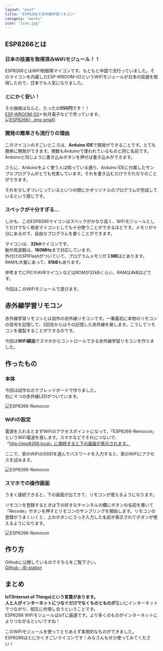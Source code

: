 ```yaml
---
layout: "post"
title: "ESP8266で赤外線学習リモコン"
category: "works"
icon: "icon.jpg"
---
```


## ESP8266とは 

### 日本の技適を取得済みWiFiモジュール！！

ESP8266とはWiFi制御用マイコンです。もともと中国で流行っていました。そのマイコンを内蔵したESP-WROOM-02というWiFiモジュールが日本の技適を取得したので、日本でも人気になりました。

### とにかく安い！

その価格はなんと、たったの**550円**です！！  
[ESP-WROOM-02](http://akizukidenshi.com/catalog/g/gM-09607/)←秋月電子などで売っています。  
[![ESP8266](esp8266.jpg){: .img-small}](http://akizukidenshi.com/catalog/g/gM-09607/)
<!--more-->

### 開発の簡単さも流行りの理由

このマイコンのすごいところは、**Arduino IDE**で開発ができることです。とても簡単に開発ができます。関数もArduinoで使われているものと同じ名前です。Arduinoと同じように書き込みボタンを押せば書き込みができます。

さらに、Arduinoをよく使う人は知っている通り、Arduino IDEに付属したサンプルプログラムがとても充実しています。それを書き込むだけでそれなりのことができます。

それを少しずついじっているといつの間にかオリジナルのプログラムが完成しているという感じです。

### スペックが十分すぎる…

しかも、このESP8266マイコンはスペックがかなり高く、WiFiモジュールとしてだけでなく格安マイコンとしても十分使うことができるほどです。メモリが十分にあるので、自由なプログラムを書くことができます。

マイコンは、**32bit**マイコンです。  
動作周波数は、**160MHz**まで対応しています。  
外付けのSPIFlashがついていて、プログラムメモリが**１MB**ほどあります。  
RAMも大量にあって、**81kB**もあります。

参考までにPICやAVRマイコンなどはROMが32kBくらい、RAMは4kBほどです。


今回はこのWiFiモジュールで遊びます。


## 赤外線学習リモコン

赤外線学習リモコンとは自作の赤外線リモコンです。一番最初に本物のリモコンの信号を記憶して、2回目からはその記憶した赤外線を発します。こうしてリモコンを複製することができるのです。

今回は**WiFi経由**でスマホからコントロールできる赤外線学習リモコンを作りました。

## 作ったもの

### 本体

今回は試作なのでブレッドボードで作りました。  
右に４つの赤外線LEDがついています。

![ESP8266-Remocon](body.jpg)

### WiFiの設定

電源を入れるとまずWiFiのアクセスポイントになって、「ESP8266-Remocon」というWiFi電波を発します。スマホなどでそれにつないで、「http://esp8266.local」に接続すると下の画面が表示されます。

ここで、家のWiFiのSSIDを選んでパスワードを入力すると、家のWiFiにアクセスを試みます。

![ESP8266-Remocon](page_wifi.png)

### スマホでの操作画面

うまく接続できると、下の画面が出てきて、リモコンが使えるようになります。

リモコンを登録するときは下の好きなチャンネルの欄にボタンの名前を書いて「Recode」ボタンを押すとリモコンのサンプリングを開始します。リモコンの登録がうまくいくと、上のボタンにさっき入力した名前が表示されてボタンが使えるようになります。

![ESP8266-Remocon](page_button.png)


## 作り方

Githubに公開しているのでそちらをご覧下さい。  
[Github - IR-station](https://github.com/kerikun11/IR-station)

## まとめ

**IoT(Internet of Things)**という言葉があります。  
**人と人が**インターネットにつなぐだけでなく**ものとものが**互いにインターネットでつながり、相互に作用し合うということです。  
ESP8266 WiFiモジュールはIoTに最適です。より多くのものがインターネットによりつながるといいですね！

このWiFiモジュールを使ってとりあえず実用的なものができました。  
ESP8266はとにかくすごいマイコンです！みなさんもぜひ使ってみてください！  

